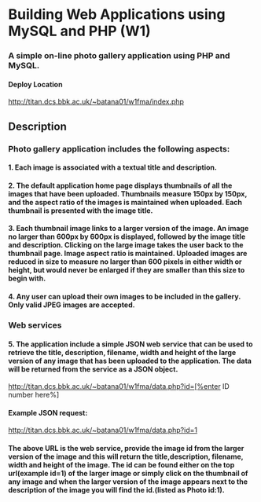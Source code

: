 # Building Web Applications using MySQL and PHP (W1)

### A simple on-line photo gallery application using PHP and MySQL.
#### Deploy Location

<http://titan.dcs.bbk.ac.uk/~batana01/w1fma/index.php>

## Description
### Photo gallery application includes the following aspects:
#### 1. Each image is associated with a textual title and description.
#### 2. The default application home page displays thumbnails of all the images that have been uploaded. Thumbnails measure 150px by 150px, and the aspect ratio of the images is maintained when uploaded. Each thumbnail is presented with the image title.
#### 3. Each thumbnail image links to a larger version of the image. An image no larger than 600px by 600px is displayed, followed by the image title and description. Clicking on the large image takes the user back to the thumbnail page. Image aspect ratio is maintained. Uploaded images are reduced in size to measure no larger than 600 pixels in either width or height, but would never be enlarged if they are smaller than this size to begin with.
#### 4.  Any user can upload their own images to be included in the gallery. Only valid JPEG images are accepted.

### Web services


#### 5. The application  include a simple JSON web service that can be used to retrieve the title, description, filename, width and height of the large version of any image that has been uploaded to the application. The data will be returned from the service as a JSON object. 

  http://titan.dcs.bbk.ac.uk/~batana01/w1fma/data.php?id=[%enter ID number here%]

  #### Example JSON request:

  <http://titan.dcs.bbk.ac.uk/~batana01/w1fma/data.php?id=1>

	
#### The above URL is the web service, provide the image id from the larger version of the image and this will return the title,description, filename, width and height of the image. The id can be found either on the top url(example id=1) of the larger image or simply click on the thumbnail of any image and when the larger version of the image appears next to the description of the image you will find the id.(listed as Photo id:1).

